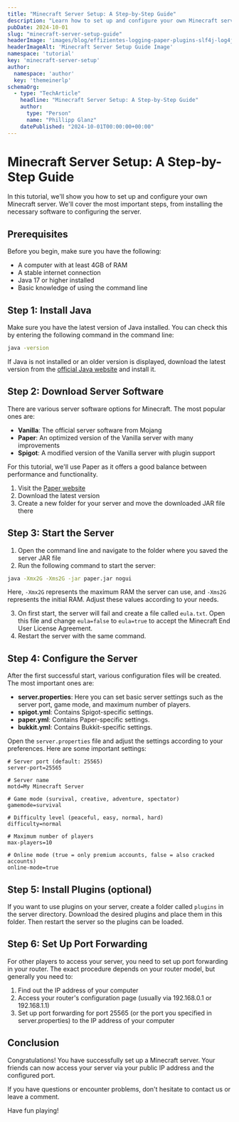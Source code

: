 ```yaml
---
title: "Minecraft Server Setup: A Step-by-Step Guide"
description: "Learn how to set up and configure your own Minecraft server."
pubDate: 2024-10-01
slug: "minecraft-server-setup-guide"
headerImage: 'images/blog/effizientes-logging-paper-plugins-slf4j-log4j2-grafana-loki.jpg'
headerImageAlt: 'Minecraft Server Setup Guide Image'
namespace: 'tutorial'
key: 'minecraft-server-setup'
author:
  namespace: 'author'
  key: 'themeinerlp'
schemaOrg:
  - type: "TechArticle"
    headline: "Minecraft Server Setup: A Step-by-Step Guide"
    author:
      type: "Person"
      name: "Phillipp Glanz"
    datePublished: "2024-10-01T00:00:00+00:00"
---
```


# Minecraft Server Setup: A Step-by-Step Guide

In this tutorial, we'll show you how to set up and configure your own Minecraft server. We'll cover the most important steps, from installing the necessary software to configuring the server.

## Prerequisites

Before you begin, make sure you have the following:

- A computer with at least 4GB of RAM
- A stable internet connection
- Java 17 or higher installed
- Basic knowledge of using the command line

## Step 1: Install Java

Make sure you have the latest version of Java installed. You can check this by entering the following command in the command line:

```bash
java -version
```

If Java is not installed or an older version is displayed, download the latest version from the [official Java website](https://www.oracle.com/java/technologies/downloads/) and install it.

## Step 2: Download Server Software

There are various server software options for Minecraft. The most popular ones are:

- **Vanilla**: The official server software from Mojang
- **Paper**: An optimized version of the Vanilla server with many improvements
- **Spigot**: A modified version of the Vanilla server with plugin support

For this tutorial, we'll use Paper as it offers a good balance between performance and functionality.

1. Visit the [Paper website](https://papermc.io/downloads)
2. Download the latest version
3. Create a new folder for your server and move the downloaded JAR file there

## Step 3: Start the Server

1. Open the command line and navigate to the folder where you saved the server JAR file
2. Run the following command to start the server:

```bash
java -Xmx2G -Xms2G -jar paper.jar nogui
```

Here, `-Xmx2G` represents the maximum RAM the server can use, and `-Xms2G` represents the initial RAM. Adjust these values according to your needs.

3. On first start, the server will fail and create a file called `eula.txt`. Open this file and change `eula=false` to `eula=true` to accept the Minecraft End User License Agreement.
4. Restart the server with the same command.

## Step 4: Configure the Server

After the first successful start, various configuration files will be created. The most important ones are:

- **server.properties**: Here you can set basic server settings such as the server port, game mode, and maximum number of players.
- **spigot.yml**: Contains Spigot-specific settings.
- **paper.yml**: Contains Paper-specific settings.
- **bukkit.yml**: Contains Bukkit-specific settings.

Open the `server.properties` file and adjust the settings according to your preferences. Here are some important settings:

```properties
# Server port (default: 25565)
server-port=25565

# Server name
motd=My Minecraft Server

# Game mode (survival, creative, adventure, spectator)
gamemode=survival

# Difficulty level (peaceful, easy, normal, hard)
difficulty=normal

# Maximum number of players
max-players=10

# Online mode (true = only premium accounts, false = also cracked accounts)
online-mode=true
```

## Step 5: Install Plugins (optional)

If you want to use plugins on your server, create a folder called `plugins` in the server directory. Download the desired plugins and place them in this folder. Then restart the server so the plugins can be loaded.

## Step 6: Set Up Port Forwarding

For other players to access your server, you need to set up port forwarding in your router. The exact procedure depends on your router model, but generally you need to:

1. Find out the IP address of your computer
2. Access your router's configuration page (usually via 192.168.0.1 or 192.168.1.1)
3. Set up port forwarding for port 25565 (or the port you specified in server.properties) to the IP address of your computer

## Conclusion

Congratulations! You have successfully set up a Minecraft server. Your friends can now access your server via your public IP address and the configured port.

If you have questions or encounter problems, don't hesitate to contact us or leave a comment.

Have fun playing!